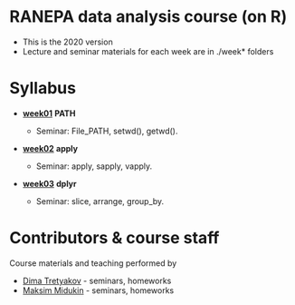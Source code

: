 # RANEPA data analysis course (on R)
* This is the 2020 version
* Lecture and seminar materials for each week are in ./week* folders



# Syllabus
- [__week01__](./week01_PATH) __PATH__
  - Seminar: File_PATH, setwd(), getwd().

- [__week02__](./week02_apply) __apply__
  - Seminar: apply, sapply, vapply.
  
- [__week03__](./week03_dplyr) __dplyr__
  - Seminar: slice, arrange, group_by.

# Contributors & course staff
Course materials and teaching performed by
- [Dima Tretyakov](https://github.com/Xxx1xx1XX1xX) - seminars, homeworks
- [Maksim Midukin](https://github.com/MidiukinM) - seminars, homeworks




